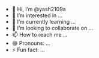 - 👋 Hi, I’m @yash2109a
- 👀 I’m interested in ...
- 🌱 I’m currently learning ...
- 💞️ I’m looking to collaborate on ...
- 📫 How to reach me ...
- 😄 Pronouns: ...
- ⚡ Fun fact: ...

<!---
yash2109a/yash2109a is a ✨ special ✨ repository because its `README.md` (this file) appears on your GitHub profile.
You can click the Preview link to take a look at your changes.
--->
